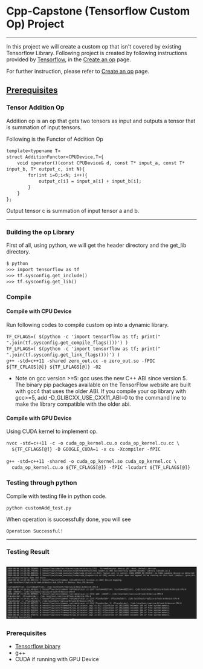# Cpp-Capstone (Tensorflow Custom Op) Project
---

In this project we will create a custom op that isn't covered by existing Tensorflow Library. Following project is created by following instructions provided by [Tensorflow](https://www.tensorflow.org/), in the [Create an op](https://www.tensorflow.org/guide/create_op) page.

For further instruction, please refer to [Create an op](https://www.tensorflow.org/guide/create_op) page.


[Prerequisites](#Prerequisites)
---
### Tensor Addition Op
Addition op is an op that gets two tensors as input and outputs a tensor that is summation of input tensors.

Following is the Functor of Addition Op
```
template<typename T>
struct AdditionFunctor<CPUDevice,T>{
    void operator()(const CPUDevice& d, const T* input_a, const T* input_b, T* output_c, int N){
        for(int i=0;i<N; i++){
            output_c[i] = input_a[i] + input_b[i];
        }
    }
};
```
Output tensor c is summation of input tensor a and b.

---
### Building the op Library
First of all, using python, we will get the header directory and the get_lib directory.
```
$ python
>>> import tensorflow as tf
>>> tf.sysconfig.get_include()
>>> tf.sysconfig.get_lib()
```

### Compile
#### Compile with CPU Device
Run following codes to compile custom op into a dynamic library.
```
TF_CFLAGS=( $(python -c 'import tensorflow as tf; print(" ".join(tf.sysconfig.get_compile_flags()))') )
TF_LFLAGS=( $(python -c 'import tensorflow as tf; print(" ".join(tf.sysconfig.get_link_flags()))') )
g++ -std=c++11 -shared zero_out.cc -o zero_out.so -fPIC ${TF_CFLAGS[@]} ${TF_LFLAGS[@]} -O2
```

* Note on gcc version >=5: gcc uses the new C++ ABI since version 5. The binary pip packages available on the TensorFlow website are built with gcc4 that uses the older ABI. If you compile your op library with gcc>=5, add -D_GLIBCXX_USE_CXX11_ABI=0 to the command line to make the library compatible with the older abi.

#### Compile with GPU Device
Using CUDA kernel to implement op. 
```
nvcc -std=c++11 -c -o cuda_op_kernel.cu.o cuda_op_kernel.cu.cc \
  ${TF_CFLAGS[@]} -D GOOGLE_CUDA=1 -x cu -Xcompiler -fPIC

g++ -std=c++11 -shared -o cuda_op_kernel.so cuda_op_kernel.cc \
  cuda_op_kernel.cu.o ${TF_CFLAGS[@]} -fPIC -lcudart ${TF_LFLAGS[@]}
```

### Testing through python
Compile with testing file in python code.
```
python customAdd_test.py
```
When operation is successfully done, you will see 
```
Operation Successful!
```
---
### Testing Result 

![output](./image/output.png)
---
### Prerequisites
- [Tensorflow binary](https://www.tensorflow.org/install)
- g++ 
- CUDA if running with GPU Device

